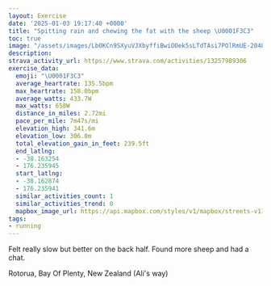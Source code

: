 ```yaml
---
layout: Exercise
date: '2025-01-03 19:17:40 +0000'
title: "Spitting rain and chewing the fat with the sheep \U0001F3C3"
toc: true
image: "/assets/images/LbOKCn9SXyuVJXbyffiBwiOOek5sLTdTAsi7POlRmUE-2048x1536.jpg.jpeg"
description:
strava_activity_url: https://www.strava.com/activities/13257989306
exercise_data:
  emoji: "\U0001F3C3"
  average_heartrate: 135.5bpm
  max_heartrate: 158.0bpm
  average_watts: 433.7W
  max_watts: 658W
  distance_in_miles: 2.72mi
  pace_per_mile: 7m47s/mi
  elevation_high: 341.6m
  elevation_low: 306.0m
  total_elevation_gain_in_feet: 239.5ft
  end_latlng:
  - -38.163254
  - 176.235945
  start_latlng:
  - -38.162874
  - 176.235941
  similar_activities_count: 1
  similar_activities_trend: 0
  mapbox_image_url: https://api.mapbox.com/styles/v1/mapbox/streets-v11/static/path-5+787af2-1.0(lw%7CgFgjtr%60%40La%40r%40_BFWIP%5BfAWn%40Of%40In%40Cb%40Bj%40D%60%40NN%60AIZ%3FRDb%40R%7C%40t%40DILcBH%5BDKHALD%40BNEJDTDTAJEj%40i%40L%5BPURO%3FEGUAKTa%40D%3Fo%40E%7D%40q%40%5B%40QAIB%3FBDBt%40LTZZRJITGP%3Fb%40Nl%40WPMEA%5EUXY%5EWFK%40KAGEGgAj%40e%40Ja%40B%7D%40G%7B%40SSOKOMc%40Cg%40Hm%40TYJEPAVLp%40p%40d%40R%7CAJb%40F%5EJNELOd%40%7D%40j%40wAHyAT%7B%40%3FWISQIK%3FOEQI%3FILq%40RCVD%60%40%3FXKNMHMJcAh%40%7BBFKd%40%5DNWFWDk%40JUpAw%40Xu%40CKQO%5Bc%40%5DM%7BAs%40o%40Qy%40c%40KAo%40%5Bq%40Uc%40UmBs%40cAc%40%7BA_AKEe%40HkAFyAPg%40%3FaAN_%40%3FMDa%40Bg%40JYN%5DVa%40n%40aBdDYd%40kDvDc%40l%40_%40%5C%7D%40d%40WB%5B%40IFCF%40l%40v%40jMBbADPDFD%3FvAUjAGd%40FTNw%40%5Ds%40VgBJQDGLC%7CAKdAk%40~IAt%40DLf%40%60%40JFJ%40b%40PXT),pin-s-s+e5b22e(176.23732,-38.16327),pin-s-f+89ae00(176.23541999999998,-38.16109000000003)/auto/800x800?access_token=pk.eyJ1Ijoiam9zaGJlY2ttYW4iLCJhIjoiY205eWR2aDd1MWZ6djJrbXc4a3M0bWZleiJ9.XiG9OWkNcZk2QzjJbxLB4A
tags:
- running
---
```


Felt really slow but better on the back half. Found more sheep and had a chat.

Rotorua, Bay Of Plenty, New Zealand (Ali's way)
